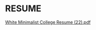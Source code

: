 # RESUME
[White Minimalist College Resume (22).pdf](https://github.com/Ritika-patel/RESUME/files/6876598/White.Minimalist.College.Resume.22.pdf)
